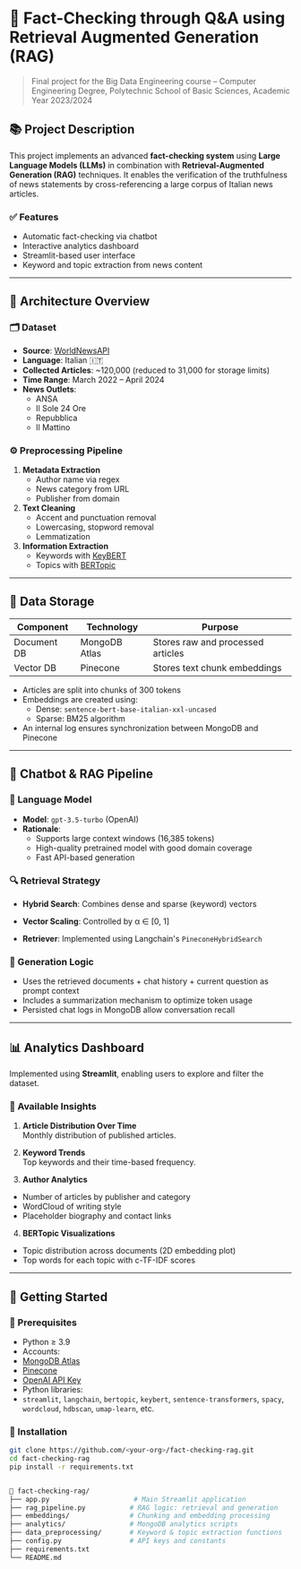 # 📰 Fact-Checking through Q&A using Retrieval Augmented Generation (RAG)

> Final project for the Big Data Engineering course – Computer Engineering Degree, Polytechnic School of Basic Sciences, Academic Year 2023/2024

## 📚 Project Description

This project implements an advanced **fact-checking system** using **Large Language Models (LLMs)** in combination with **Retrieval-Augmented Generation (RAG)** techniques. It enables the verification of the truthfulness of news statements by cross-referencing a large corpus of Italian news articles.

### ✅ Features
- Automatic fact-checking via chatbot
- Interactive analytics dashboard
- Streamlit-based user interface
- Keyword and topic extraction from news content

---

## 🧱 Architecture Overview

### 🗂 Dataset

- **Source**: [WorldNewsAPI](https://worldnewsapi.com/)
- **Language**: Italian 🇮🇹
- **Collected Articles**: ~120,000 (reduced to 31,000 for storage limits)
- **Time Range**: March 2022 – April 2024
- **News Outlets**:
  - ANSA
  - Il Sole 24 Ore
  - Repubblica
  - Il Mattino

### ⚙️ Preprocessing Pipeline

1. **Metadata Extraction**
   - Author name via regex
   - News category from URL
   - Publisher from domain
2. **Text Cleaning**
   - Accent and punctuation removal
   - Lowercasing, stopword removal
   - Lemmatization
3. **Information Extraction**
   - Keywords with [KeyBERT](https://github.com/MaartenGr/KeyBERT)
   - Topics with [BERTopic](https://github.com/MaartenGr/BERTopic)

---

## 💾 Data Storage

| Component     | Technology       | Purpose                         |
|---------------|------------------|----------------------------------|
| Document DB   | MongoDB Atlas    | Stores raw and processed articles |
| Vector DB     | Pinecone         | Stores text chunk embeddings      |

- Articles are split into chunks of 300 tokens
- Embeddings are created using:
  - Dense: `sentence-bert-base-italian-xxl-uncased`
  - Sparse: BM25 algorithm
- An internal log ensures synchronization between MongoDB and Pinecone

---

## 🤖 Chatbot & RAG Pipeline

### 💬 Language Model

- **Model**: `gpt-3.5-turbo` (OpenAI)
- **Rationale**:
  - Supports large context windows (16,385 tokens)
  - High-quality pretrained model with good domain coverage
  - Fast API-based generation

### 🔍 Retrieval Strategy

- **Hybrid Search**: Combines dense and sparse (keyword) vectors
- **Vector Scaling**: Controlled by α ∈ [0, 1]

- **Retriever**: Implemented using Langchain's `PineconeHybridSearch`

### 🧠 Generation Logic

- Uses the retrieved documents + chat history + current question as prompt context
- Includes a summarization mechanism to optimize token usage
- Persisted chat logs in MongoDB allow conversation recall

---

## 📊 Analytics Dashboard

Implemented using **Streamlit**, enabling users to explore and filter the dataset.

### 🔎 Available Insights

1. **Article Distribution Over Time**  
 Monthly distribution of published articles.

2. **Keyword Trends**  
 Top keywords and their time-based frequency.

3. **Author Analytics**  
 - Number of articles by publisher and category
 - WordCloud of writing style
 - Placeholder biography and contact links

4. **BERTopic Visualizations**  
 - Topic distribution across documents (2D embedding plot)  
 - Top words for each topic with c-TF-IDF scores

---

## 🚀 Getting Started

### 🧰 Prerequisites

- Python ≥ 3.9
- Accounts:
- [MongoDB Atlas](https://www.mongodb.com/atlas/database)
- [Pinecone](https://www.pinecone.io/)
- [OpenAI API Key](https://platform.openai.com/account/api-keys)
- Python libraries:
- `streamlit`, `langchain`, `bertopic`, `keybert`, `sentence-transformers`, `spacy`, `wordcloud`, `hdbscan`, `umap-learn`, etc.

### 🔧 Installation

```bash
git clone https://github.com/<your-org>/fact-checking-rag.git
cd fact-checking-rag
pip install -r requirements.txt


📁 fact-checking-rag/
├── app.py                     # Main Streamlit application
├── rag_pipeline.py           # RAG logic: retrieval and generation
├── embeddings/               # Chunking and embedding processing
├── analytics/                # MongoDB analytics scripts
├── data_preprocessing/       # Keyword & topic extraction functions
├── config.py                 # API keys and constants
├── requirements.txt
└── README.md
